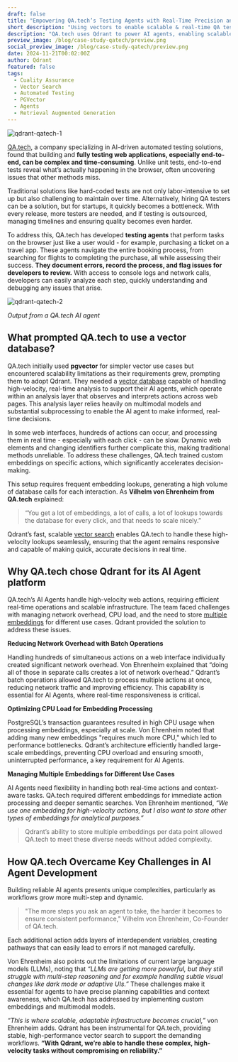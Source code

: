 ```yaml
---
draft: false
title: "Empowering QA.tech’s Testing Agents with Real-Time Precision and Scale"
short_description: "Using vectors to enable scalable & real-time QA testing."
description: "QA.tech uses Qdrant to power AI agents, enabling scalable, real-time web testing with custom embeddings and batch efficiency."
preview_image: /blog/case-study-qatech/preview.png
social_preview_image: /blog/case-study-qatech/preview.png
date: 2024-11-21T00:02:00Z
author: Qdrant
featured: false
tags:
  - Cuality Assurance
  - Vector Search
  - Automated Testing
  - PGVector
  - Agents
  - Retrieval Augmented Generation
---
```


![qdrant-qatech-1](/blog/case-study-qatech/qdrant-qatech-1.png)

[QA.tech](https://qa.tech/), a company specializing in AI-driven automated testing solutions, found that building and **fully testing web applications, especially end-to-end, can be complex and time-consuming**. Unlike unit tests, end-to-end tests reveal what’s actually happening in the browser, often uncovering issues that other methods miss. 

Traditional solutions like hard-coded tests are not only labor-intensive to set up but also challenging to maintain over time. Alternatively, hiring QA testers can be a solution, but for startups, it quickly becomes a bottleneck. With every release, more testers are needed, and if testing is outsourced, managing timelines and ensuring quality becomes even harder.

To address this, QA.tech has developed **testing agents** that perform tasks on the browser just like a user would - for example, purchasing a ticket on a travel app. These agents navigate the entire booking process, from searching for flights to completing the purchase, all while assessing their success. **They document errors, record the process, and flag issues for developers to review.** With access to console logs and network calls, developers can easily analyze each step, quickly understanding and debugging any issues that arise.

![qdrant-qatech-2](/blog/case-study-qatech/qdrant-qatech-2.png)

*Output from a QA.tech AI agent*

## What prompted QA.tech to use a vector database?

QA.tech initially used **pgvector** for simpler vector use cases but encountered scalability limitations as their requirements grew, prompting them to adopt Qdrant. They needed a [vector database](/qdrant-vector-database/) capable of handling high-velocity, real-time analysis to support their AI agents, which operate within an analysis layer that observes and interprets actions across web pages. This analysis layer relies heavily on multimodal models and substantial subprocessing to enable the AI agent to make informed, real-time decisions.

In some web interfaces, hundreds of actions can occur, and processing them in real time - especially with each click - can be slow. Dynamic web elements and changing identifiers further complicate this, making traditional methods unreliable. To address these challenges, QA.tech trained custom embeddings on specific actions, which significantly accelerates decision-making.

This setup requires frequent embedding lookups, generating a high volume of database calls for each interaction. As **Vilhelm von Ehrenheim from QA.tech** explained: 

> “You get a lot of embeddings, a lot of calls, a lot of lookups towards the database for every click, and that needs to scale nicely.” 

Qdrant’s fast, scalable [vector search](/advanced-search/) enables QA.tech to handle these high-velocity lookups seamlessly, ensuring that the agent remains responsive and capable of making quick, accurate decisions in real time.

## Why QA.tech chose Qdrant for its AI Agent platform

QA.tech’s AI Agents handle high-velocity web actions, requiring efficient real-time operations and scalable infrastructure. The team faced challenges with managing network overhead, CPU load, and the need to store [multiple embeddings](/documentation/concepts/vectors/#multivectors) for different use cases. Qdrant provided the solution to address these issues.

**Reducing Network Overhead with Batch Operations**

Handling hundreds of simultaneous actions on a web interface individually created significant network overhead. Von Ehrenheim explained that “doing all of those in separate calls creates a lot of network overhead.” Qdrant’s batch operations allowed QA.tech to process multiple actions at once, reducing network traffic and improving efficiency. This capability is essential for AI Agents, where real-time responsiveness is critical.

**Optimizing CPU Load for Embedding Processing**

PostgreSQL’s transaction guarantees resulted in high CPU usage when processing embeddings, especially at scale. Von Ehrenheim noted that adding many new embeddings "requires much more CPU," which led to performance bottlenecks. Qdrant’s architecture efficiently handled large-scale embeddings, preventing CPU overload and ensuring smooth, uninterrupted performance, a key requirement for AI Agents.

**Managing Multiple Embeddings for Different Use Cases**

AI Agents need flexibility in handling both real-time actions and context-aware tasks. QA.tech required different embeddings for immediate action processing and deeper semantic searches. Von Ehrenheim mentioned, *“We use one embedding for high-velocity actions, but I also want to store other types of embeddings for analytical purposes.”* 

> Qdrant’s ability to store multiple embeddings per data point allowed QA.tech to meet these diverse needs without added complexity.


## How QA.tech Overcame Key Challenges in AI Agent Development

Building reliable AI agents presents unique complexities, particularly as workflows grow more multi-step and dynamic. 

> "The more steps you ask an agent to take, the harder it becomes to ensure consistent performance," Vilhelm von Ehrenheim, Co-Founder of QA.tech. 

Each additional action adds layers of interdependent variables, creating pathways that can easily lead to errors if not managed carefully.

Von Ehrenheim also points out the limitations of current large language models (LLMs), noting that *“LLMs are getting more powerful, but they still struggle with multi-step reasoning and for example handling subtle visual changes like dark mode or adaptive UIs.”* These challenges make it essential for agents to have precise planning capabilities and context awareness, which QA.tech has addressed by implementing custom embeddings and multimodal models.

*“This is where scalable, adaptable infrastructure becomes crucial,”* von Ehrenheim adds. Qdrant has been instrumental for QA.tech, providing stable, high-performance vector search to support the demanding workflows. **“With Qdrant, we’re able to handle these complex, high-velocity tasks without compromising on reliability.”**